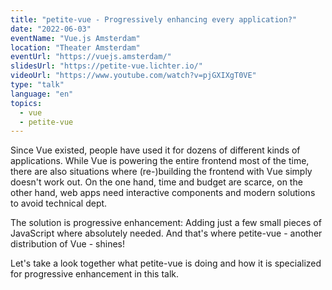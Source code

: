 ```yaml
---
title: "petite-vue - Progressively enhancing every application?"
date: "2022-06-03"
eventName: "Vue.js Amsterdam"
location: "Theater Amsterdam"
eventUrl: "https://vuejs.amsterdam/"
slidesUrl: "https://petite-vue.lichter.io/"
videoUrl: "https://www.youtube.com/watch?v=pjGXIXgT0VE"
type: "talk"
language: "en"
topics:
  - vue
  - petite-vue
---
```


Since Vue existed, people have used it for dozens of different kinds of applications.
While Vue is powering the entire frontend most of the time, there are also situations where (re-)building the frontend with Vue simply doesn't work out. On the one hand, time and budget are scarce, on the other hand, web apps need interactive components and modern solutions to avoid technical dept.

The solution is progressive enhancement: Adding just a few small pieces of JavaScript where absolutely needed. And that's where petite-vue - another distribution of Vue - shines!

Let's take a look together what petite-vue is doing and how it is specialized for progressive enhancement in this talk.
